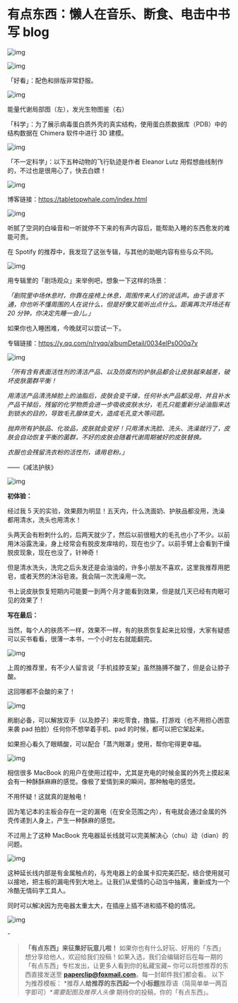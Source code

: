 # 有点东西：懒人在音乐、断食、电击中书写 blog

![img](https://i.loli.net/2021/10/05/X5IUZ8sk67l4dyN.jpg)

![img](https://i.loli.net/2021/10/06/Wu8Twkda9bxyURQ.png)

「好看」：配色和排版非常舒服。

![img](https://i.loli.net/2021/10/06/iPV8xreoLFcfksb.jpg)

能量代谢局部图（左），发光生物图鉴（右）

「科学」：为了展示病毒蛋白质外壳的真实结构，使用蛋白质数据库（PDB）中的结构数据在 Chimera 软件中进行 3D 建模。

![img](https://i.loli.net/2021/10/24/7gnxRPe8wmJfoBz.png)

「不一定科学」：以下五种动物的飞行轨迹是作者 Eleanor Lutz 用假想曲线制作的，不过也是很用心了，快去白嫖！

![img](https://i.loli.net/2021/10/06/y7jNC4VeiOlboYx.gif)

博客链接：https://tabletopwhale.com/index.html

![img](https://i.loli.net/2021/10/06/nFoJtfHrC7Emc5q.png)

听腻了空洞的白噪音和一听就停不下来的有声内容后，能帮助入睡的东西愈发的难能可贵。

在 Spotify 的推荐中，我发现了这张专辑，与其他的助眠内容有些与众不同。

![img](https://i.loli.net/2021/10/06/wLbHrie9TOZFuqs.png)

用专辑里的「剧场观众」来举例吧，想象一下这样的场景：

*「剧院里中场休息时，你靠在座椅上休息，周围传来人们的说话声。由于语言不通，你也听不懂周围的人在说什么，但是好像又能听出点什么。距离再次开场还有 20 分钟，你决定先睡一会儿。」*

如果你也入睡困难，今晚就可以尝试一下。

专辑链接：https://y.qq.com/n/ryqq/albumDetail/0034elPs0O0q7v

![img](https://i.loli.net/2021/10/06/OIxT3yVQsWmcdFK.png)

*「所有含有表面活性剂的清洁产品、以及防腐剂的护肤品都会让皮肤越来越差，破坏皮肤菌群平衡！*

*用清洁产品清洗掉脸上的油脂后，皮肤会变干燥，任何补水产品都没用，并且补水产品干掉后，残留的化学物质会进一步吸收皮肤水分，毛孔只能重新分泌油脂来达到锁水的目的，导致毛孔腺体变大，造成毛孔变大等问题。*

*抛弃所有护肤品、化妆品，皮肤就会变好！只用清水洗脸、洗头、洗澡就行了，皮肤会自动恢复平衡的菌群，不好的皮肤会随着代谢周期被好的皮肤替换。*

*衣服也会残留洗衣粉的活性剂，请用皂粉。」*

——《减法护肤》

![img](https://i.loli.net/2021/10/06/2RmqsCOEajwQ47d.png)

**初体验：**

经过我 5 天的实验，效果颇为明显！五天内，什么洗面奶、护肤品都没用，洗澡都用清水，洗头也用清水！

头两天会有粉刺什么的，后两天就少了，然后以前很粗大的毛孔也小了不少。以前用沐浴露洗澡，身上经常会有脱皮发痒啥的，现在也少了。以前手臂上会看到干燥脱皮现象，现在也没了，针神奇！

但是清水洗头，洗完之后头发还是会油油的，许多小朋友不喜欢，这里我推荐用肥皂，或者天然的沐浴皂液。我会隔一次洗澡用一次。

书上说皮肤恢复短期内可能要一到两个月才能看到效果，但是就几天已经有肉眼可见的效果了！

**写在最后：**

当然，每个人的肤质不一样，效果不一样，有的肤质恢复起来比较慢，大家有疑惑可以买书看看，很薄一本书，一个小时左右就能翻完。

![img](https://i.loli.net/2021/10/06/MgU2nNlpdyHCbL6.png)

上周的推荐里，有不少人留言说「手机挂脖支架」虽然胳膊不酸了，但是会让脖子酸。

这回哪都不会酸的来了！

![img](https://i.loli.net/2021/10/06/8tqAwcrIGkBXY6y.png)

刷剧必备，可以解放双手（以及脖子）来吃零食，撸猫，打游戏（也不用担心困意来袭 pad 拍脸）任何你不想举着手机、pad 的时候，都可以把它架起来。

如果担心看久了眼睛酸，可以配合「蒸汽眼罩」使用，帮你宅得更幸福。

![img](https://i.loli.net/2021/10/06/TyQGKBgkfNdSM97.png)

相信很多 MacBook 的用户在使用过程中，尤其是充电的时候金属的外壳上摸起来会有一种酥酥麻麻的感觉。像极了爱情到来的瞬间，那种触电的感觉。

不用怀疑！这就真的是触电！

因为笔记本的主板会存在一定的漏电（在安全范围之内），有电就会通过金属的外壳传递到人身上，产生一种酥麻的感觉。

不过用上了这种 MacBook 充电器延长线就可以完美解决心（chu）动（dian）的问题。

![img](https://i.loli.net/2021/10/06/fMsOJXGm9EizLut.jpg)

这种延长线内部是有金属触点的，与充电器上的金属卡扣完美匹配，结合使用就可以接地，把主板的漏电传到大地上。让我们从爱情的心动当中抽离，重新成为一个冷酷无情码字工具人。

同时可以解决因为充电器太重太大，在插座上插不进和插不稳的情况。

![img](https://i.loli.net/2021/10/06/OxZrXSbf5clnKGm.jpg)

\-

>  **「有点东西」来征集好玩意儿啦！** 如果你也有什么好玩、好用的「东西」想分享给他人，欢迎给我们投稿！如果入选，我们会编辑好后在每一期的「有点东西」专栏发出，让更多人看到你的私藏宝藏~ 你可以将想推荐的东西直接发送至 **paperclip@foxmail.com**。每一封邮件我们都会看。 以下为推荐模板： *推荐人**给推荐的东西起一个小标题**推荐语（简简单单一两百字即可）**需要配图及推荐人头像* 期待你的投稿，你的「有点东西」。

